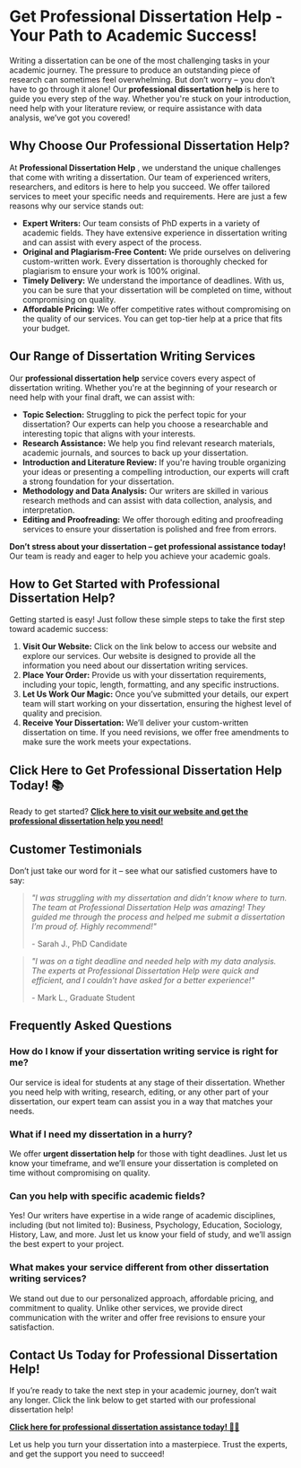 # Get Professional Dissertation Help - Your Path to Academic Success!

Writing a dissertation can be one of the most challenging tasks in your academic journey. The pressure to produce an outstanding piece of research can sometimes feel overwhelming. But don’t worry – you don’t have to go through it alone! Our **professional dissertation help** is here to guide you every step of the way. Whether you're stuck on your introduction, need help with your literature review, or require assistance with data analysis, we’ve got you covered!

## Why Choose Our Professional Dissertation Help?

At **Professional Dissertation Help** , we understand the unique challenges that come with writing a dissertation. Our team of experienced writers, researchers, and editors is here to help you succeed. We offer tailored services to meet your specific needs and requirements. Here are just a few reasons why our service stands out:

- **Expert Writers:** Our team consists of PhD experts in a variety of academic fields. They have extensive experience in dissertation writing and can assist with every aspect of the process.
- **Original and Plagiarism-Free Content:** We pride ourselves on delivering custom-written work. Every dissertation is thoroughly checked for plagiarism to ensure your work is 100% original.
- **Timely Delivery:** We understand the importance of deadlines. With us, you can be sure that your dissertation will be completed on time, without compromising on quality.
- **Affordable Pricing:** We offer competitive rates without compromising on the quality of our services. You can get top-tier help at a price that fits your budget.

## Our Range of Dissertation Writing Services

Our **professional dissertation help** service covers every aspect of dissertation writing. Whether you're at the beginning of your research or need help with your final draft, we can assist with:

- **Topic Selection:** Struggling to pick the perfect topic for your dissertation? Our experts can help you choose a researchable and interesting topic that aligns with your interests.
- **Research Assistance:** We help you find relevant research materials, academic journals, and sources to back up your dissertation.
- **Introduction and Literature Review:** If you're having trouble organizing your ideas or presenting a compelling introduction, our experts will craft a strong foundation for your dissertation.
- **Methodology and Data Analysis:** Our writers are skilled in various research methods and can assist with data collection, analysis, and interpretation.
- **Editing and Proofreading:** We offer thorough editing and proofreading services to ensure your dissertation is polished and free from errors.

**Don’t stress about your dissertation – get professional assistance today!** Our team is ready and eager to help you achieve your academic goals.

## How to Get Started with Professional Dissertation Help?

Getting started is easy! Just follow these simple steps to take the first step toward academic success:

1. **Visit Our Website:** Click on the link below to access our website and explore our services. Our website is designed to provide all the information you need about our dissertation writing services.
2. **Place Your Order:** Provide us with your dissertation requirements, including your topic, length, formatting, and any specific instructions.
3. **Let Us Work Our Magic:** Once you’ve submitted your details, our expert team will start working on your dissertation, ensuring the highest level of quality and precision.
4. **Receive Your Dissertation:** We’ll deliver your custom-written dissertation on time. If you need revisions, we offer free amendments to make sure the work meets your expectations.

## Click Here to Get Professional Dissertation Help Today! 📚

Ready to get started? [**Click here to visit our website and get the professional dissertation help you need!**](https://tinyurl.com/topessay?keyword=professional+dissertation+help)

## Customer Testimonials

Don’t just take our word for it – see what our satisfied customers have to say:

> _"I was struggling with my dissertation and didn’t know where to turn. The team at Professional Dissertation Help was amazing! They guided me through the process and helped me submit a dissertation I’m proud of. Highly recommend!"_
> 
> <footer>- Sarah J., PhD Candidate</footer>

> _"I was on a tight deadline and needed help with my data analysis. The experts at Professional Dissertation Help were quick and efficient, and I couldn’t have asked for a better experience!"_
> 
> <footer>- Mark L., Graduate Student</footer>

## Frequently Asked Questions

### How do I know if your dissertation writing service is right for me?

Our service is ideal for students at any stage of their dissertation. Whether you need help with writing, research, editing, or any other part of your dissertation, our expert team can assist you in a way that matches your needs.

### What if I need my dissertation in a hurry?

We offer **urgent dissertation help** for those with tight deadlines. Just let us know your timeframe, and we’ll ensure your dissertation is completed on time without compromising on quality.

### Can you help with specific academic fields?

Yes! Our writers have expertise in a wide range of academic disciplines, including (but not limited to): Business, Psychology, Education, Sociology, History, Law, and more. Just let us know your field of study, and we’ll assign the best expert to your project.

### What makes your service different from other dissertation writing services?

We stand out due to our personalized approach, affordable pricing, and commitment to quality. Unlike other services, we provide direct communication with the writer and offer free revisions to ensure your satisfaction.

## Contact Us Today for Professional Dissertation Help!

If you’re ready to take the next step in your academic journey, don’t wait any longer. Click the link below to get started with our professional dissertation help!

[**Click here for professional dissertation assistance today! 💼📖**](https://tinyurl.com/topessay?keyword=professional+dissertation+help)

Let us help you turn your dissertation into a masterpiece. Trust the experts, and get the support you need to succeed!
